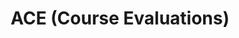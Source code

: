 ---
layout: article
title:  "ACE (Course Evaluations)"
description: "Online course evaluations for UC Davis, enabling staff and faculty to quickly define and distribute evaluations and receive secure feedback rapidly through drastically less effort than using paper evaluations. Used quarterly by almost every student on campus."
current-url: "https://eval.ucdavis.edu/"
audience: "Students, Staff, and Faculty"
Launched: Jan 2018
developers:
  - Jason Sylvestre
  - Scott Kirkland
tags:
  - Static Site - Jekyll

---